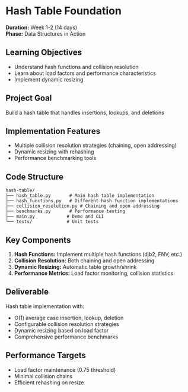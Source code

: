 # Hash Table Foundation

**Duration:** Week 1-2 (14 days)  
**Phase:** Data Structures in Action

## Learning Objectives
- Understand hash functions and collision resolution
- Learn about load factors and performance characteristics
- Implement dynamic resizing

## Project Goal
Build a hash table that handles insertions, lookups, and deletions

## Implementation Features
- Multiple collision resolution strategies (chaining, open addressing)
- Dynamic resizing with rehashing
- Performance benchmarking tools

## Code Structure
```
hash-table/
├── hash_table.py       # Main hash table implementation
├── hash_functions.py   # Different hash function implementations
├── collision_resolution.py # Chaining and open addressing
├── benchmarks.py       # Performance testing
├── main.py            # Demo and CLI
└── tests/             # Unit tests
```

## Key Components
1. **Hash Functions:** Implement multiple hash functions (djb2, FNV, etc.)
2. **Collision Resolution:** Both chaining and open addressing
3. **Dynamic Resizing:** Automatic table growth/shrink
4. **Performance Metrics:** Load factor monitoring, collision statistics

## Deliverable
Hash table implementation with:
- O(1) average case insertion, lookup, deletion
- Configurable collision resolution strategies
- Dynamic resizing based on load factor
- Comprehensive performance benchmarks

## Performance Targets
- Load factor maintenance (0.75 threshold)
- Minimal collision chains
- Efficient rehashing on resize